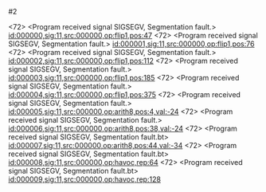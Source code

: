 #2

<72> <Program received signal SIGSEGV, Segmentation fault.> <id:000000,sig:11,src:000000,op:flip1,pos:47>
<72> <Program received signal SIGSEGV, Segmentation fault.> <id:000001,sig:11,src:000000,op:flip1,pos:76>
<72> <Program received signal SIGSEGV, Segmentation fault.> <id:000002,sig:11,src:000000,op:flip1,pos:112>
<72> <Program received signal SIGSEGV, Segmentation fault.> <id:000003,sig:11,src:000000,op:flip1,pos:185>
<72> <Program received signal SIGSEGV, Segmentation fault.> <id:000004,sig:11,src:000000,op:flip1,pos:375>
<72> <Program received signal SIGSEGV, Segmentation fault.> <id:000005,sig:11,src:000000,op:arith8,pos:4,val:-24>
<72> <Program received signal SIGSEGV, Segmentation fault.> <id:000006,sig:11,src:000000,op:arith8,pos:38,val:-24>
<72> <Program received signal SIGSEGV, Segmentation fault.bt> <id:000007,sig:11,src:000000,op:arith8,pos:44,val:-34>
<72> <Program received signal SIGSEGV, Segmentation fault.bt> <id:000008,sig:11,src:000000,op:havoc,rep:64>
<72> <Program received signal SIGSEGV, Segmentation fault.bt> <id:000009,sig:11,src:000000,op:havoc,rep:128>
